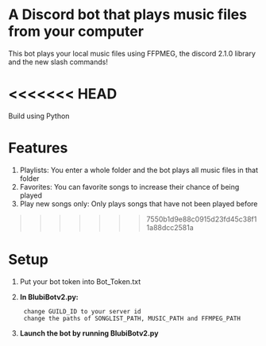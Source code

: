 # A Discord bot that plays music files from your computer

This bot plays your local music files using FFPMEG, the discord 2.1.0 library and the new slash commands!

<<<<<<< HEAD
=======
Build using Python

# Features
1. Playlists: You enter a whole folder and the bot plays all music files in that folder
2. Favorites: You can favorite songs to increase their chance of being played
3. Play new songs only: Only plays songs that have not been played before


>>>>>>> 7550b1d9e88c0915d23fd45c38f11a88dcc2581a
# Setup
1. Put your bot token into Bot_Token.txt

2. **In BlubiBotv2.py:**

        change GUILD_ID to your server id
        change the paths of SONGLIST_PATH, MUSIC_PATH and FFMPEG_PATH
      
3. **Launch the bot by running BlubiBotv2.py**
